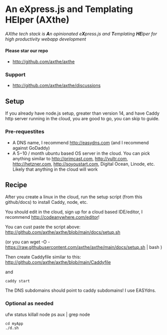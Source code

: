 
# An eXpress.js and Templating HElper (AXthe)
<i>AXthe tech stack is <b>A</b>n opinionated e<b>X</b>press.js and <b>T</b>emplating <b>HE</b>lper for high productivity webapp development</i>

#### Please star our repo
- http://github.com/axthe/axthe

### Support
- http://github.com/axthe/axthe/discussions

## Setup
If you already have node.js setup, greater than version 14, and have Caddy http server running in the cloud, you are good to go, you can skip to guide.


### Pre-requestites
- A DNS name, I recommend http://easydns.com (and I recommend against GoDaddy)
- A $5-$10 / month ubuntu based OS server in the cloud. You can pick anything similar to http://primcast.com, http://vultr.com, http://hetzner.com, http://soyoustart.com, Digital Ocean, Linode, etc. Likely that anything in the cloud will work



## Recipe
After you create a linux in the cloud, run the setup script (from this github/docs) to install Caddy, node, etc. 

You should edit in the cloud, sign up for a cloud based IDE/editor,  I recommend http://codeanywhere.com/editor!

You can cust paste the script above: http://github.com/axthe/axthe/blob/main/docs/setup.sh 

(or you can wget -O - https://raw.githubusercontent.com/axthe/axthe/main/docs/setup.sh | bash )

Then create Caddyfile similar to this:
http://github.com/axthe/axthe/blob/main/Caddyfile

and
```
caddy start
```
The DNS subdomains should point to caddy subdomains! I use EASYdns.

### Optional as needed
ufw status
killall node
ps aux | grep node
```
cd myApp
./d.sh


